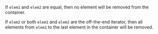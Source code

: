 If `elem1` and `elem2` are equal, then no element will be removed from the container.

If `elem2` or both `elem1` and `elem2` are the off-the-end iterator, then all elements from `elem1` to the last element in the container will be removed.
